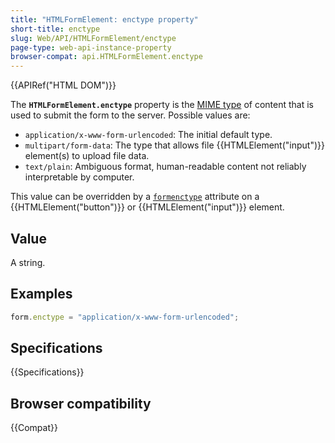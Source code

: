 ```yaml
---
title: "HTMLFormElement: enctype property"
short-title: enctype
slug: Web/API/HTMLFormElement/enctype
page-type: web-api-instance-property
browser-compat: api.HTMLFormElement.enctype
---
```


{{APIRef("HTML DOM")}}

The **`HTMLFormElement.enctype`** property is the [MIME type](https://en.wikipedia.org/wiki/Mime_type) of content that is used
to submit the form to the server. Possible values are:

- `application/x-www-form-urlencoded`: The initial default type.
- `multipart/form-data`: The type that allows file {{HTMLElement("input")}}
  element(s) to upload file data.
- `text/plain`: Ambiguous format, human-readable content not reliably interpretable by computer.

This value can be overridden by a [`formenctype`](/en-US/docs/Web/HTML/Element/button#formenctype) attribute
on a {{HTMLElement("button")}} or {{HTMLElement("input")}} element.

## Value

A string.

## Examples

```js
form.enctype = "application/x-www-form-urlencoded";
```

## Specifications

{{Specifications}}

## Browser compatibility

{{Compat}}
